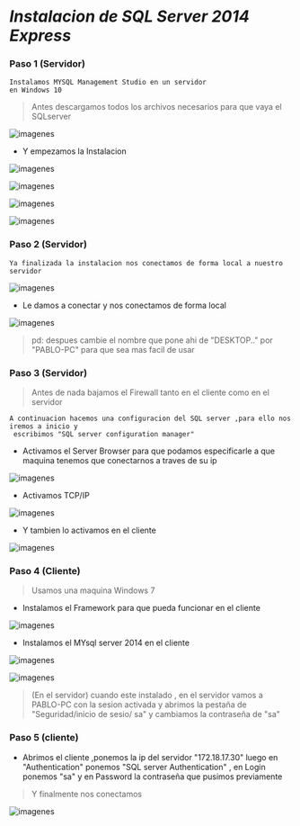 # *Instalacion de SQL Server 2014 Express*

### Paso 1 (Servidor)
    Instalamos MYSQL Management Studio en un servidor
    en Windows 10   

>Antes descargamos todos los archivos necesarios para que vaya el SQLserver

![imagenes](./IMG/001.png)   

+ Y empezamos la Instalacion

![imagenes](./IMG/002.png)  

![imagenes](./IMG/003.png)  

![imagenes](./IMG/004.png)  

![imagenes](./IMG/005.png)     

### Paso 2 (Servidor)

    Ya finalizada la instalacion nos conectamos de forma local a nuestro servidor    

![imagenes](./IMG/006.png)  

+  Le damos a conectar y nos conectamos de forma local

![imagenes](./IMG/007.png)  

> pd: despues cambie el nombre que pone ahi de "DESKTOP.." por "PABLO-PC" para que sea mas facil de usar  

### Paso 3 (Servidor)
> Antes de nada bajamos el Firewall tanto en el cliente como en el servidor   

    A continuacion hacemos una configuracion del SQL server ,para ello nos iremos a inicio y
     escribimos "SQL server configuration manager"   
+ Activamos el Server Browser para que podamos especificarle a que maquina tenemos que conectarnos a traves de su ip

![imagenes](./IMG/008.png)   

+ Activamos TCP/IP   

![imagenes](./IMG/009.png)   

+ Y tambien lo activamos en el cliente  

![imagenes](./IMG/011.png)   

### Paso 4  (Cliente)
>Usamos una maquina Windows 7  

+ Instalamos el Framework para que pueda funcionar en el cliente   

![imagenes](./IMG/012.png)

+ Instalamos el MYsql server 2014 en el cliente  

![imagenes](./IMG/014.png)  

![imagenes](./IMG/013.png)

>(En el servidor) cuando este instalado , en el servidor vamos a PABLO-PC  con la sesion activada  y abrimos la pestaña de  "Seguridad/inicio de sesio/ sa" y cambiamos la contraseña de "sa"   

### Paso 5  (cliente)

+ Abrimos el cliente ,ponemos la ip del servidor "172.18.17.30" luego en "Authentication" ponemos "SQL server Authentication" , en Login ponemos "sa" y en Password la contraseña que pusimos previamente  

> Y finalmente nos conectamos

![imagenes](./IMG/016.png)  
